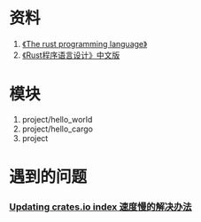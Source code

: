 # 资料

1. [《The rust programming language》](https://doc.rust-lang.org/book/title-page.html)
2. [《Rust程序语言设计》中文版](https://kaisery.github.io/trpl-zh-cn/foreword.html)

# 模块
1. project/hello_world
2. project/hello_cargo
3. project

# 遇到的问题
### [Updating crates.io index 速度慢的解决办法](https://blog.csdn.net/rznice/article/details/112424406)